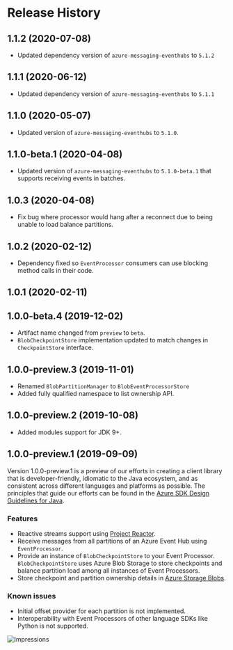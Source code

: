 # Release History

## 1.1.2 (2020-07-08)
- Updated dependency version of `azure-messaging-eventhubs` to `5.1.2`

## 1.1.1 (2020-06-12)
- Updated dependency version of `azure-messaging-eventhubs` to `5.1.1`

## 1.1.0 (2020-05-07)
- Updated version of `azure-messaging-eventhubs` to `5.1.0`.

## 1.1.0-beta.1 (2020-04-08)
- Updated version of `azure-messaging-eventhubs` to `5.1.0-beta.1` that supports receiving events in batches.

## 1.0.3 (2020-04-08)
- Fix bug where processor would hang after a reconnect due to being unable to load balance partitions.

## 1.0.2 (2020-02-12)
- Dependency fixed so `EventProcessor` consumers can use blocking method calls in their code.

## 1.0.1 (2020-02-11)

## 1.0.0-beta.4 (2019-12-02)
- Artifact name changed from `preview` to `beta`.
- `BlobCheckpointStore` implementation updated to match changes in `CheckpointStore` interface.

## 1.0.0-preview.3 (2019-11-01)
- Renamed `BlobPartitionManager` to `BlobEventProcessorStore`
- Added fully qualified namespace to list ownership API.

## 1.0.0-preview.2 (2019-10-08)
- Added modules support for JDK 9+.

## 1.0.0-preview.1 (2019-09-09)

Version 1.0.0-preview.1 is a preview of our efforts in creating a client library that is developer-friendly, idiomatic
to the Java ecosystem, and as consistent across different languages and platforms as possible. The principles that guide
our efforts can be found in the [Azure SDK Design Guidelines for Java](https://azure.github.io/azure-sdk/java_introduction.html).

### Features

- Reactive streams support using [Project Reactor](https://projectreactor.io/).
- Receive messages from all partitions of an Azure Event Hub using `EventProcessor`.
- Provide an instance of `BlobCheckpointStore` to your Event Processor. `BlobCheckpointStore` uses Azure Blob Storage to
store checkpoints and balance partition load among all instances of Event Processors.
- Store checkpoint and partition ownership details in [Azure Storage Blobs](https://azure.microsoft.com/en-us/services/storage/blobs/).

### Known issues

- Initial offset provider for each partition is not implemented.
- Interoperability with Event Processors of other language SDKs like Python is not supported.

![Impressions](https://azure-sdk-impressions.azurewebsites.net/api/impressions/azure-sdk-for-java%2Fsdk%2Feventhubs%2Fazure-messaging-eventhubs-checkpointstore-blob%2FCHANGELOG.png)
